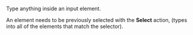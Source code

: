 Type anything inside an input element.

An element needs to be previously selected with the **Select** action, (types into all of the elements that match the selector).